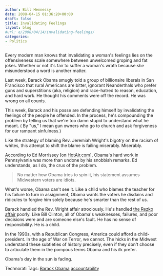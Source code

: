 ```yaml
---
author: Bill Hennessy
date: 2008-04-15 01:36:20+00:00
draft: false
title: Invalidating Feelings
layout: blog
#url: e/2008/04/14/invalidating-feelings/
categories:
- Politics
---
```


Every modern man knows that invalidating a woman's feelings lies on the offensiveness scale somewhere between unwelcomed groping and fat jokes. Whether or not it's fair to suffer a woman's wrath because _she_ misunderstood a word is another matter.

 

Last week, Barack Obama smugly told a group of billionaire liberals in San Francisco that rural Americans are bitter, ignorant Neanderthals who prefer guns and superstitions (aka, religion) and race-hatred to reason, education, and hard work. He thought his comments were off the record. He was wrong on all counts.

 

This week, Barack and his posse are defending himself by invalidating the feelings of the people he offended. In the process, he's compounding the problem by telling us that we're too damn stupid to understand what he meant. ( By "us," I mean gun owners who go to church and ask forgiveness for our rampant sinfulness.)

 

Like the strategy of blaming Rev. Jeremiah Wright's bigotry on the racism of whites, this attempt to shift the blame is failing miserably. Miserably.

 

According to Ed Morrissey [on [HotAir.com](https://hotair.com/archives/2008/04/14/bad-news-for-barack-media-moving-beyond-bitter/)], Obama's hard work in Pennsylvania was more than undone by his snobbish remarks. Ed understands, as I do, the crux of the problem.

 

>   
> 
> No matter how Obama tries to spin it, his statement assumes Midwestern voters are idiots.
> 
> 

 

What's worse, Obama can't see it. Like a child who blames the teacher for his failure to turn in assignment, Obama wants the voters he disdains and ridicules to forgive him solely because he's smarter than the rest of us.

 

Barack handled the Rev. Wright affair atrociously. He's handled [the Rezko affair](https://hotair.com/archives/2008/04/14/obama-met-auchi-through-rezko-in-2004/) poorly. Like Bill Clinton, all of Obama's weaknesses, failures, and poor decisions were and are someone else's fault. He has no sense of responsibility. He is a child.

 

In the 1990s, with a Republican Congress, America could afford a child-president. In the age of War on Terror, we cannot. The hicks in the Midwest understand these subtleties of history precisely, even if they don't choose to articulate them in the pompous terms Obama and his ilk prefer.

 

Obama's day in the sun is fading.

 

Technorati Tags: [Barack Obama](https://technorati.com/tags/Barack%20Obama),[accountability](https://technorati.com/tags/accountability)
